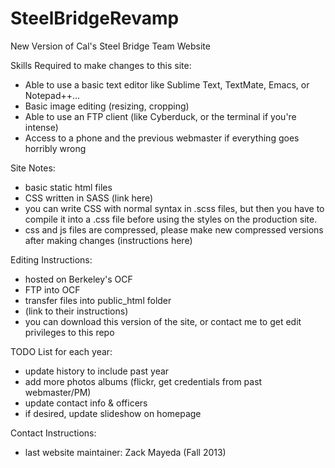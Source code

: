 SteelBridgeRevamp
=================

New Version of Cal's Steel Bridge Team Website

Skills Required to make changes to this site:
- Able to use a basic text editor like Sublime Text, TextMate, Emacs, or Notepad++...
- Basic image editing (resizing, cropping)
- Able to use an FTP client (like Cyberduck, or the terminal if you're intense)
- Access to a phone and the previous webmaster if everything goes horribly wrong

Site Notes:
- basic static html files
- CSS written in SASS (link here)
- you can write CSS with normal syntax in .scss files, but then you have to compile it into a .css file before using the styles on the production site.
- css and js files are compressed, please make new compressed versions after making changes (instructions here)

Editing Instructions:
- hosted on Berkeley's OCF
- FTP into OCF
- transfer files into public_html folder
- (link to their instructions)
- you can download this version of the site, or contact me to get edit privileges to this repo

TODO List for each year:
- update history to include past year
- add more photos albums (flickr, get credentials from past webmaster/PM)
- update contact info & officers
- if desired, update slideshow on homepage

Contact Instructions:
- last website maintainer: Zack Mayeda (Fall 2013)
